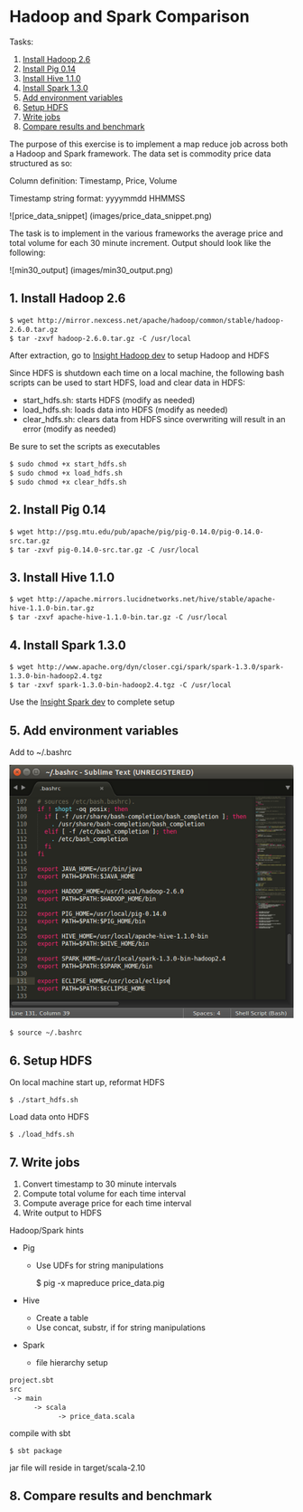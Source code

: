 # Hadoop and Spark Comparison

Tasks:

1. [Install Hadoop 2.6](README.md#1-install-hadoop-26)
2. [Install Pig 0.14](README.md#2-install-pig-014)
3. [Install Hive 1.1.0](README.md#3-install-hive-110)
4. [Install Spark 1.3.0](README.md#4-install-spark-130)
5. [Add environment variables](README.md#5-add-environment-variables)
6. [Setup HDFS](README.md#6-setup-hdfs)
7. [Write jobs](README.md#7-write-jobs)
8. [Compare results and benchmark](README.md#8-compare-results-and-benchmark)

The purpose of this exercise is to implement a map reduce job across both a Hadoop and Spark framework. The data set is commodity price data structured as so:

Column definition: Timestamp, Price, Volume

Timestamp string format: yyyymmdd HHMMSS

![price_data_snippet] (images/price_data_snippet.png)

The task is to implement in the various frameworks the average price and total volume for each 30 minute increment. Output should look like the following:

![min30_output] (images/min30_output.png)

## 1. Install Hadoop 2.6
    
    $ wget http://mirror.nexcess.net/apache/hadoop/common/stable/hadoop-2.6.0.tar.gz
    $ tar -zxvf hadoop-2.6.0.tar.gz -C /usr/local
    
After extraction, go to [Insight Hadoop dev](https://sites.google.com/a/insightdatascience.com/dataengineering/devsetups/hadoop) to setup Hadoop and HDFS

Since HDFS is shutdown each time on a local machine, the following bash scripts can be used to start HDFS, load and clear data in HDFS:

- start_hdfs.sh: starts HDFS (modify as needed)
- load_hdfs.sh: loads data into HDFS (modify as needed)
- clear_hdfs.sh: clears data from HDFS since overwriting will result in an error (modify as needed)

Be sure to set the scripts as executables

    $ sudo chmod +x start_hdfs.sh
    $ sudo chmod +x load_hdfs.sh
    $ sudo chmod +x clear_hdfs.sh

## 2. Install Pig 0.14

    $ wget http://psg.mtu.edu/pub/apache/pig/pig-0.14.0/pig-0.14.0-src.tar.gz 
    $ tar -zxvf pig-0.14.0-src.tar.gz -C /usr/local

## 3. Install Hive 1.1.0

    $ wget http://apache.mirrors.lucidnetworks.net/hive/stable/apache-hive-1.1.0-bin.tar.gz
    $ tar -zxvf apache-hive-1.1.0-bin.tar.gz -C /usr/local

## 4. Install Spark 1.3.0

    $ wget http://www.apache.org/dyn/closer.cgi/spark/spark-1.3.0/spark-1.3.0-bin-hadoop2.4.tgz
    $ tar -zxvf spark-1.3.0-bin-hadoop2.4.tgz -C /usr/local

Use the [Insight Spark dev](https://sites.google.com/a/insightdatascience.com/dataengineering/devsetups/spark-dev) to complete setup

## 5. Add environment variables
Add to ~/.bashrc

![bashrc](images/bashrc.png)

    $ source ~/.bashrc

## 6. Setup HDFS

On local machine start up, reformat HDFS

    $ ./start_hdfs.sh
    
Load data onto HDFS

    $ ./load_hdfs.sh
    
## 7. Write jobs
1. Convert timestamp to 30 minute intervals
2. Compute total volume for each time interval
3. Compute average price for each time interval
4. Write output to HDFS

Hadoop/Spark hints
- Pig
  - Use UDFs for string manipulations

    $ pig -x mapreduce price_data.pig

- Hive
  - Create a table
  - Use concat, substr, if for string manipulations
- Spark
  - file hierarchy setup
```
project.sbt
src
 -> main
      -> scala
            -> price_data.scala
```
compile with sbt
    
    $ sbt package

jar file will reside in target/scala-2.10
## 8. Compare results and benchmark
